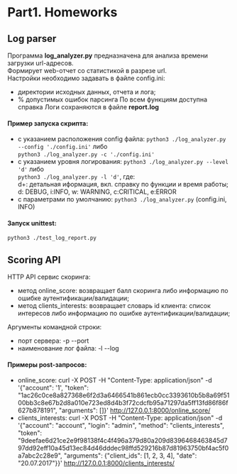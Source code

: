 # Part1. Homeworks
## Log parser
Программа <b>log_analyzer.py</b> предназначена для анализа времени загрузки url-адресов. </br>
Формирует web-отчет со статистикой в разрезе url.</br>
Настройки необходимо задавать в файле config.ini:
* директории исходных данных, отчета и лога;
* % допустимых ошибок парсинга
По всем функциям доступна справка
Логи сохраняются в файле <b>report.log</b>
#### Пример запуска скрипта:
* с указанием расположения config файла: `python3 ./log_analyzer.py --config './config.ini'` либо </br>
```python3 ./log_analyzer.py -c './config.ini'```
* с указанием уровня логирования: `python3 ./log_analyzer.py --level 'd'` либо </br>
```python3 ./log_analyzer.py -l 'd'```, где:</br>
d+: детальная иформация, вкл. справку по функции и время работы;   d: DEBUG, i:INFO, w: WARNING, c:CRITICAL, e:ERROR
* с параметрами по умолчанию: ```python3 ./log_analyzer.py``` (config.ini, INFO)
#### Запуск unittest:
```python3 ./test_log_report.py```

## Scoring API
HTTP API сервис скоринга:
* метод online_score: возвращает балл скоринга либо информацию по ошибке аутентификации/валидации;
* метод clients_interests: возвращает словарь id клиента: список интересов либо информацию по ошибке аутентификации/валидации;

Аргументы командной строки:
* порт сервера: -p --port
* наименование лог файла: -l --log

#### Примеры post-запросов:
* online_score: curl -X POST -H "Content-Type: application/json" -d '{"account": '1', "token": "1ac26c0ce8a827368e6f2d3a6466541b861ecb0cc3393610b5b8a69f5100bb3c8e67b2d8a010e723ed8d4b3f72cdcfb95a71297da5ff13fd86f86f627b878191", "arguments": []}' http://127.0.0.1:8000/online_score/
* clients_interests:    curl -X POST -H "Content-Type: application/json" -d  '{"account": "account", "login": "admin", "method": "clients_interests", "token": "9deefae6d21ce2e9f98138f4c4f496a379d80a209d8396468463845d797dd92eff10a45d13ec84d46dddec98ffd529216b87d81963750bf4ac5f0a7abc2c28e9", "arguments": {"client_ids": [1, 2, 3, 4], "date": "20.07.2017"}}' http://127.0.0.1:8000/clients_interests/

